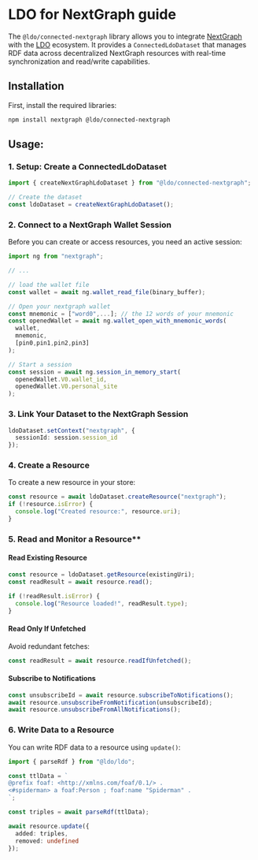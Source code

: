 # LDO for NextGraph guide

The `@ldo/connected-nextgraph` library allows you to integrate [NextGraph](https://nextgraph.org) with the [LDO](https://ldo.js.org) ecosystem. It provides a `ConnectedLdoDataset` that manages RDF data across decentralized NextGraph resources with real-time synchronization and read/write capabilities.

## Installation

First, install the required libraries:

```bash
npm install nextgraph @ldo/connected-nextgraph
```

## Usage:

### 1. Setup: Create a ConnectedLdoDataset

```ts
import { createNextGraphLdoDataset } from "@ldo/connected-nextgraph";

// Create the dataset
const ldoDataset = createNextGraphLdoDataset();
```

### 2. Connect to a NextGraph Wallet Session

Before you can create or access resources, you need an active session:

```ts
import ng from "nextgraph";

// ...

// load the wallet file
const wallet = await ng.wallet_read_file(binary_buffer);

// Open your nextgraph wallet
const mnemonic = ["word0",...]; // the 12 words of your mnemonic
const openedWallet = await ng.wallet_open_with_mnemonic_words(
  wallet,
  mnemonic,
  [pin0,pin1,pin2,pin3]
);

// Start a session
const session = await ng.session_in_memory_start(
  openedWallet.V0.wallet_id,
  openedWallet.V0.personal_site
);
```

### 3. Link Your Dataset to the NextGraph Session

```ts
ldoDataset.setContext("nextgraph", {
  sessionId: session.session_id
});
```

### 4. Create a Resource

To create a new resource in your store:

```ts
const resource = await ldoDataset.createResource("nextgraph");
if (!resource.isError) {
  console.log("Created resource:", resource.uri);
}
```

### 5. Read and Monitor a Resource**

#### Read Existing Resource

```ts
const resource = ldoDataset.getResource(existingUri);
const readResult = await resource.read();

if (!readResult.isError) {
  console.log("Resource loaded!", readResult.type);
}
```

#### Read Only If Unfetched

Avoid redundant fetches:

```ts
const readResult = await resource.readIfUnfetched();
```

#### Subscribe to Notifications

```ts
const unsubscribeId = await resource.subscribeToNotifications();
await resource.unsubscribeFromNotification(unsubscribeId);
await resource.unsubscribeFromAllNotifications();
```

### 6. Write Data to a Resource

You can write RDF data to a resource using `update()`:

```ts
import { parseRdf } from "@ldo/ldo";

const ttlData = `
@prefix foaf: <http://xmlns.com/foaf/0.1/> .
<#spiderman> a foaf:Person ; foaf:name "Spiderman" .
`;

const triples = await parseRdf(ttlData);

await resource.update({
  added: triples,
  removed: undefined
});
```
